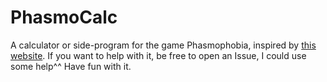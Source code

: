 # PhasmoCalc
A calculator or side-program for the game Phasmophobia, inspired by [this website](https://phasmocalc.com/).
If you want to help with it, be free to open an Issue, I could use some help^^
Have fun with it.
